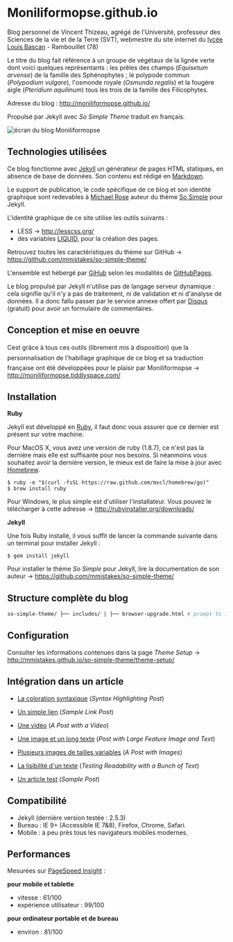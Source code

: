 # Moniliformopse.github.io

Blog personnel de Vincent Thizeau, agrégé de l'Université, professeur des Sciences de la vie et de la Terre (SVT), webmestre du site internet du [lycée Louis Bascan](http://www.lyc-bascan-rambouillet.ac-versailles.fr/) - Rambouillet (78)

Le titre du blog fait référence à un groupe de végétaux de la lignée verte dont voici quelques représentants : les prêles des champs (*Equisetum arvense*) de la famille des Sphénophytes ; le polypode commun (*Polypodium vulgare*), l'osmonde royale (*Osmunda regalis*) et la fougère aigle (*Pteridium aquilinum*) tous les trois de la famille des Filicophytes.

Adresse du blog : http://moniliformopse.github.io/

Propulsé par Jekyll avec *So Simple Theme* traduit en français.

![écran du blog Moniliformopse](http://bit.ly/1md8csQ)

## Technologies utilisées

Ce blog fonctionne avec [Jekyll](http://jekyllrb.com/) un générateur de pages HTML statiques, en absence de base de données. Son contenu est rédigé en [Markdown](http://daringfireball.net/projects/markdown/).

Le support de publication, le code spécifique de ce blog et son identité graphique sont redevables à [Michael Rose](http://mademistakes.com/) auteur du thème [So Simple](http://mademistakes.com/articles/so-simple-jekyll-theme/) pour Jekyll.

L'identité graphique de ce site utilise les outils suivants :

- LESS -> http://lesscss.org/
- des variables [LIQUID](http://docs.shopify.com/themes/liquid-basics), pour la création des pages.

Retrouvez toutes les caractéristiques du thème sur GitHub -> https://github.com/mmistakes/so-simple-theme/

L'ensemble est hébergé par [GiHub](https://github.com/) selon les modalités de [GitHubPages](https://pages.github.com/).

Le blog propulsé par Jekyll n'utilise pas de langage serveur dynamique : cela signifie qu'il n'y a pas de traitement,  ni de validation et ni d'analyse de données. Il a donc fallu passer par le service annexe offert par [Disqus](https://disqus.com/) (gratuit) pour avoir un formulaire de commentaires.

## Conception et mise en oeuvre

Cest grâce à tous ces outils (librement mis à disposition) que la personnalisation de l'habillage graphique de ce blog et sa traduction française ont été développées pour le plaisir par Moniliformopse -> http://moniliformopse.tiddlyspace.com/

## Installation

**Ruby**

Jekyll est développé en [Ruby](https://www.ruby-lang.org/fr/), il faut donc vous assurer que ce dernier est présent sur votre machine.

Pour MacOS X, vous avez une version de ruby (1.8.7), ce n'est pas la dernière mais elle est suffisante pour nos besoins. Si néanmoins vous souhaitez avoir la dernière version, le mieux est de faire la mise à jour avec [Homebrew](http://brew.sh/index_fr.html).

```
$ ruby -e "$(curl -fsSL https://raw.github.com/mxcl/homebrew/go)"
$ brew install ruby
```

Pour Windows, le plus simple est d'utiliser l'installateur. Vous pouvez le télécharger à cette adresse -> http://rubyinstaller.org/downloads/

**Jekyll**

Une fois Ruby installé, il vous suffit de lancer la commande suivante dans un terminal pour installer Jekyll :

```
$ gem install jekyll
```

Pour installer le thème *So Simple* pour Jekyll, lire la documentation de son auteur -> https://github.com/mmistakes/so-simple-theme/

## Structure complète du blog

``` bash
so-simple-theme/ ├── includes/ | ├── browser-upgrade.html # prompt to install a modern browser for < IE9 | ├── disqus_comments.html # Disqus comments script | ├── footer.html # site footer | ├── head.html # site head | ├── navigation.html # site top navigation | ├── open-graph.html # Twitter Cards and Open Graph meta data | └── scripts.html # site scripts | └── site-search.html # site search overlay ├── layouts/ | ├── page.html # single column page layout | └── post.html # main content with sidebar for author/post details ├── posts/ # MarkDown formatted posts ├── sass/ # Sass stylesheets ├── templates/ # used by Octopress to define YAML variables for new posts/pages ├── about/ # sample about page ├── articles/ # sample articles category page ├── assets/ | ├── css/ # compiled stylesheets | ├── fonts/ # webfonts | └── js/ | ├── main.js # main JavaScript file, plugin settings, etc | ├── plugins/ # scripts and jQuery plugins to combine with main.js | ├── scripts.min.js # concatenated and minified main.js + plugin scripts | └── vendor/ # vendor scripts to leave alone and load as is ├── blog/ # sample blog category page ├── images/ # images for posts and pages ├── 404.md # 404 page ├── feed.xml # Atom feed template ├── index.md # sample homepage. lists 5 latest posts └── theme-setup/ # theme setup page. safe to remove 
```

## Configuration

Consulter les informations contenues dans la page *Theme Setup* -> http://mmistakes.github.io/so-simple-theme/theme-setup/

## Intégration dans un article

- [La coloration syntaxique](http://moniliformopse.github.io/articles/code-highlighting-post/) (*Syntax Highlighting Post*)

- [Un simple lien](http://moniliformopse.github.io/articles/sample-link-post/) (*Sample Link Post*)

- [Une vidéo](http://moniliformopse.github.io/articles/video-post/) (*A Post with a Video*)

- [Une image et un long texte](http://moniliformopse.github.io/articles/readability-feature-post/) (*Post with Large Feature Image and Text*) 

- [Plusieurs images de tailles variables](http://moniliformopse.github.io/articles/sample-post-images/) (*A Post with Images*)

- [La lisibilité d'un texte](http://moniliformopse.github.io/articles/readability-post/) (*Testing Readability with a Bunch of Text*) 

- [Un article test](http://moniliformopse.github.io/articles/sample-post/) (*Sample Post*) 

## Compatibilité

- Jekyll (dernière version testée : 2.5.3)
- Bureau : IE 9+ (Accessible IE 7&8), Firefox, Chrome, Safari.
- Mobile : à peu près tous les navigateurs mobiles modernes.

## Performances

Mesurées sur [PageSpeed Insight](https://developers.google.com/speed/pagespeed/insights/) :

**pour mobile et tablette**

- vitesse : 61/100
- expérience utilisateur : 99/100

**pour ordinateur portable et de bureau**

- environ : 81/100